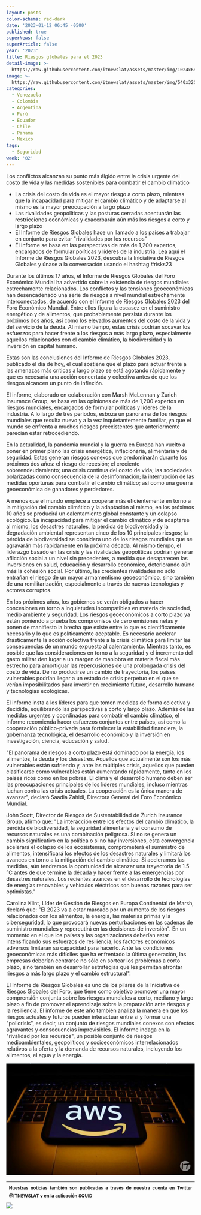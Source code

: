 ```yaml
---
layout: posts
color-schema: red-dark
date: '2023-01-12 06:45 -0500'
published: true
superNews: false
superArticle: false
year: '2023'
title: Riesgos globales para el 2023
detail-image: >-
  https://raw.githubusercontent.com/itnewslat/assets/master/img/1024x680/AWS-g.jpg
image: >-
  https://raw.githubusercontent.com/itnewslat/assets/master/img/540x320/AWS-p.jpg
categories:
  - Venezuela
  - Colombia
  - Argentina
  - Perú
  - Ecuador
  - Chile
  - Panama
  - Mexico
tags:
  - Seguridad
week: '02'
---
```

Los conflictos alcanzan su punto más álgido entre la crisis urgente del costo de vida y las medidas sostenibles para combatir el cambio climático

- La crisis del costo de vida es el mayor riesgo a corto plazo, mientras que la incapacidad para mitigar el cambio climático y de adaptarse al mismo es la mayor preocupación a largo plazo
- Las rivalidades geopolíticas y las posturas cerradas acentuarán las restricciones económicas y exacerbarán aún más los riesgos a corto y largo plazo 
- El Informe de Riesgos Globales hace un llamado a los países a trabajar en conjunto para evitar "rivalidades por los recursos" 
- El informe se basa en las perspectivas de más de 1,200 expertos, encargados de formular políticas y líderes de la industria. Lea aquí el Informe de Riesgos Globales 2023, descubra la Iniciativa de Riesgos Globales y únase a la conversación usando el hashtag #risks23

Durante los últimos 17 años, el Informe de Riesgos Globales del Foro Económico Mundial ha advertido sobre la existencia de riesgos mundiales estrechamente relacionados. Los conflictos y las tensiones geoeconómicas han desencadenado una serie de riesgos a nivel mundial estrechamente interconectados, de acuerdo con el Informe de Riesgos Globales 2023 del Foro Económico Mundial. Entre ellos figura la escasez en el suministro energético y de alimentos, que probablemente persista durante los próximos dos años, así como los elevados aumentos del costo de la vida y del servicio de la deuda. Al mismo tiempo, estas crisis podrían socavar los esfuerzos para hacer frente a los riesgos a más largo plazo, especialmente aquellos relacionados con el cambio climático, la biodiversidad y la inversión en capital humano.

Estas son las conclusiones del Informe de Riesgos Globales 2023, publicado el día de hoy, el cual sostiene que el plazo para actuar frente a las amenazas más críticas a largo plazo se está agotando rápidamente y que es necesaria una acción concertada y colectiva antes de que los riesgos alcancen un punto de inflexión.

El informe, elaborado en colaboración con Marsh McLennan y Zurich Insurance Group, se basa en las opiniones de más de 1,200 expertos en riesgos mundiales, encargados de formular políticas y líderes de la industria. A lo largo de tres periodos, esboza un panorama de los riesgos mundiales que resulta nuevo y a la vez inquietantemente familiar, ya que el mundo se enfrenta a muchos riesgos preexistentes que anteriormente parecían estar retrocediendo.

En la actualidad, la pandemia mundial y la guerra en Europa han vuelto a poner en primer plano las crisis energética, inflacionaria, alimentaria y de seguridad. Estas generan riesgos conexos que predominarán durante los próximos dos años: el riesgo de recesión; el creciente sobreendeudamiento; una crisis continua del costo de vida; las sociedades polarizadas como consecuencia de la desinformación; la interrupción de las medidas oportunas para combatir el cambio climático; así como una guerra geoeconómica de ganadores y perdedores. 

A menos que el mundo empiece a cooperar más eficientemente en torno a la mitigación del cambio climático y la adaptación al mismo, en los próximos 10 años se producirá un calentamiento global constante y un colapso ecológico. La incapacidad para mitigar el cambio climático y de adaptarse al mismo, los desastres naturales, la pérdida de biodiversidad y la degradación ambiental representan cinco de los 10 principales riesgos; la pérdida de biodiversidad se considera uno de los riesgos mundiales que se agravarán más rápidamente en la próxima década. Al mismo tiempo, el liderazgo basado en las crisis y las rivalidades geopolíticas podrían generar aflicción social a un nivel sin precedentes, a medida que desaparecen las inversiones en salud, educación y desarrollo económico, deteriorando aún más la cohesión social. Por último, las crecientes rivalidades no sólo entrañan el riesgo de un mayor armamentismo geoeconómico, sino también de una remilitarización, especialmente a través de nuevas tecnologías y actores corruptos. 

En los próximos años, los gobiernos se verán obligados a hacer concesiones en torno a inquietudes incompatibles en materia de sociedad, medio ambiente y seguridad. Los riesgos geoeconómicos a corto plazo ya están poniendo a prueba los compromisos de cero emisiones netas y ponen de manifiesto la brecha que existe entre lo que es científicamente necesario y lo que es políticamente aceptable. Es necesario acelerar drásticamente la acción colectiva frente a la crisis climática para limitar las consecuencias de un mundo expuesto al calentamiento. Mientras tanto, es posible que las consideraciones en torno a la seguridad y el incremento del gasto militar den lugar a un margen de maniobra en materia fiscal más estrecho para amortiguar las repercusiones de una prolongada crisis del costo de vida. De no producirse un cambio de trayectoria, los países vulnerables podrían llegar a un estado de crisis perpetuo en el que se verían imposibilitados para invertir en crecimiento futuro, desarrollo humano y tecnologías ecológicas. 

El informe insta a los líderes para que tomen medidas de forma colectiva y decidida, equilibrando las perspectivas a corto y largo plazo. Además de las medidas urgentes y coordinadas para combatir el cambio climático, el informe recomienda hacer esfuerzos conjuntos entre países, así como la cooperación público-privada para fortalecer la estabilidad financiera, la gobernanza tecnológica, el desarrollo económico y la inversión en investigación, ciencia, educación y salud. 

"El panorama de riesgos a corto plazo está dominado por la energía, los alimentos, la deuda y los desastres. Aquellos que actualmente son los más vulnerables están sufriendo y, ante las múltiples crisis, aquellos que pueden clasificarse como vulnerables están aumentando rápidamente, tanto en los países ricos como en los pobres. El clima y el desarrollo humano deben ser las preocupaciones principales de los líderes mundiales, incluso mientras luchan contra las crisis actuales. La cooperación es la única manera de avanzar", declaró Saadia Zahidi, Directora General del Foro Económico Mundial. 

John Scott, Director de Riesgos de Sustentabilidad de Zurich Insurance Group, afirmó que: "La interacción entre los efectos del cambio climático, la pérdida de biodiversidad, la seguridad alimentaria y el consumo de recursos naturales es una combinación peligrosa. Si no se genera un cambio significativo en la política o si no hay inversiones, esta convergencia acelerará el colapso de los ecosistemas, comprometerá el suministro de alimentos, intensificará los efectos de los desastres naturales y limitará los avances en torno a la mitigación del cambio climático. Si aceleramos las medidas, aún tendremos la oportunidad de alcanzar una trayectoria de 1.5 °C antes de que termine la década y hacer frente a las emergencias por desastres naturales. Los recientes avances en el desarrollo de tecnologías de energías renovables y vehículos eléctricos son buenas razones para ser optimistas."

Carolina Klint, Líder de Gestión de Riesgos en Europa Continental de Marsh, declaró que: "El 2023 va a estar marcado por un aumento de los riesgos relacionados con los alimentos, la energía, las materias primas y la ciberseguridad, lo que provocará nuevas perturbaciones en las cadenas de suministro mundiales y repercutirá en las decisiones de inversión". En un momento en el que los países y las organizaciones deberían estar intensificando sus esfuerzos de resiliencia, los factores económicos adversos limitarán su capacidad para hacerlo. Ante las condiciones geoeconómicas más difíciles que ha enfrentado la última generación, las empresas deberían centrarse no sólo en sortear los problemas a corto plazo, sino también en desarrollar estrategias que les permitan afrontar riesgos a más largo plazo y el cambio estructural".

El Informe de Riesgos Globales es uno de los pilares de la Iniciativa de Riesgos Globales del Foro, que tiene como objetivo promover una mayor comprensión conjunta sobre los riesgos mundiales a corto, mediano y largo plazo a fin de promover el aprendizaje sobre la preparación ante riesgos y la resiliencia. El informe de este año también analiza la manera en que los riesgos actuales y futuros pueden interactuar entre sí y formar una "policrisis", es decir, un conjunto de riesgos mundiales conexos con efectos agravantes y consecuencias imprevisibles. El informe indaga en la "rivalidad por los recursos", un posible conjunto de riesgos medioambientales, geopolíticos y socioeconómicos interrelacionados relativos a la oferta y la demanda de recursos naturales, incluyendo los alimentos, el agua y la energía. 

![](https://raw.githubusercontent.com/itnewslat/assets/master/img/540x320/AWS-p.jpg)

<table style="height: 42px;" width="569">
<tbody>
<tr>
<td style="text-align: justify;"><sub><strong>Nuestras noticias también son publicadas a través de nuestra cuenta en Twitter <a href="https://twitter.com/itnewslat?lang=es">@ITNEWSLAT</a> y en la aplicación <a href="https://squidapp.co/en/">SQUID</a></strong></sub></td>
</tr>
</tbody>
</table>

<img src="https://tracker.metricool.com/c3po.jpg?hash=56f88a41e39ab42c063cc51676587a04"/>